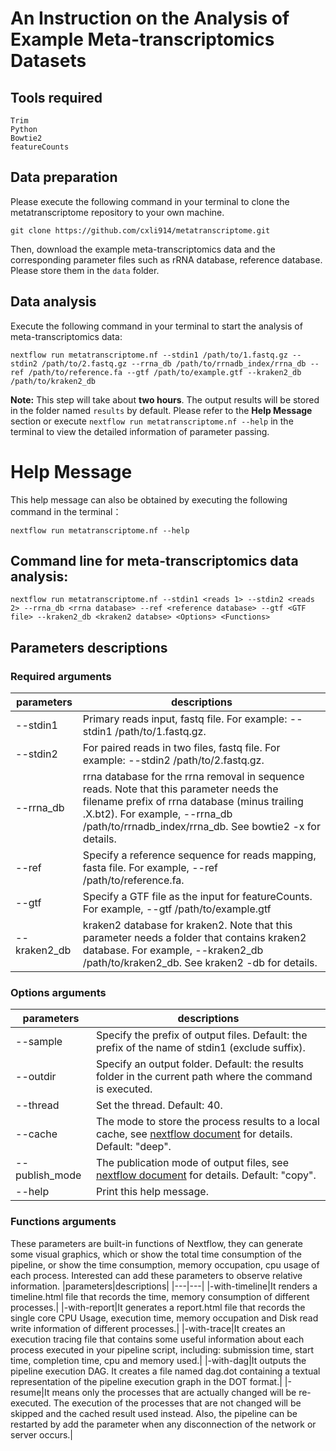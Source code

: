 # An Instruction on the Analysis of Example Meta-transcriptomics Datasets
## Tools required
```shell
Trim
Python
Bowtie2 
featureCounts
```
## Data preparation
Please execute the following command in your terminal to clone the metatranscriptome repository to your own machine. 
```shell
git clone https://github.com/cxli914/metatranscriptome.git
```
Then, download the example meta-transcriptomics data and the corresponding parameter files such as rRNA database, reference database. Please store them in the `data` folder.

## Data analysis
Execute the following command in your terminal to start the analysis of meta-transcriptomics data:
```shell
nextflow run metatranscriptome.nf --stdin1 /path/to/1.fastq.gz --stdin2 /path/to/2.fastq.gz --rrna_db /path/to/rrnadb_index/rrna_db --ref /path/to/reference.fa --gtf /path/to/example.gtf --kraken2_db /path/to/kraken2_db
```
**Note:** This step will take about **two hours**. The output results will be stored in the folder named `results` by default. Please refer to the **Help Message** section or execute `nextflow run metatranscriptome.nf --help` in the terminal to view the detailed information of parameter passing.

# Help Message
This help message can also be obtained by executing the following command in the terminal：
```shell
nextflow run metatranscriptome.nf --help
```
## Command line for meta-transcriptomics data analysis:
```
nextflow run metatranscriptome.nf --stdin1 <reads 1> --stdin2 <reads 2> --rrna_db <rrna database> --ref <reference database> --gtf <GTF file> --kraken2_db <kraken2 databse> <Options> <Functions> 
```
## Parameters descriptions
### Required arguments
|parameters|descriptions|
|---|---|
|--stdin1|Primary reads input, fastq file. For example: --stdin1 /path/to/1.fastq.gz.|
|--stdin2|For paired reads in two files, fastq file. For example: --stdin2 /path/to/2.fastq.gz.|
|--rrna_db|rrna database for the rrna removal in sequence reads. Note that this parameter needs the filename prefix of rrna database (minus trailing .X.bt2). For example, --rrna_db /path/to/rrnadb_index/rrna_db. See bowtie2 -x for details.|
|--ref|Specify a reference sequence for reads mapping, fasta file. For example, --ref /path/to/reference.fa.|
|--gtf|Specify a GTF file as the input for featureCounts. For example, --gtf /path/to/example.gtf|
|--kraken2_db|kraken2 database for kraken2. Note that this parameter needs a folder that contains kraken2 database. For example, --kraken2_db /path/to/kraken2_db. See kraken2 -db for details.|

### Options arguments
|parameters|descriptions|
|---|---|
|--sample|Specify the prefix of output files. Default: the prefix of the name of stdin1 (exclude suffix).|
|--outdir|Specify an output folder. Default: the results folder in the current path where the command is executed.|
|--thread| Set the thread. Default: 40.|
|--cache| The mode to store the process results to a local cache, see [nextflow document](https://www.nextflow.io/docs/latest/basic.html) for details. Default: "deep".|
|--publish_mode|The publication mode of output files, see [nextflow document](https://www.nextflow.io/docs/latest/basic.html) for details. Default: "copy".|
|--help|Print this help message.|

### Functions arguments
These parameters are built-in functions of Nextflow, they can generate some visual graphics, which or show the total time consumption of the pipeline, or show the time consumption, memory occupation, cpu usage of each process. Interested can add these parameters to observe relative information.
|parameters|descriptions|
|---|---|
|-with-timeline|It renders a timeline.html file that records the time, memory consumption of different processes.|
|-with-report|It generates a report.html file that records the single core CPU Usage, execution time, memory occupation and Disk read write information of different processes.|
|-with-trace|It creates an execution tracing file that contains some useful information about each process executed in your pipeline script, including: submission time, start time, completion time, cpu and memory used.|
|-with-dag|It outputs the pipeline execution DAG. It creates a file named dag.dot containing a textual representation of the pipeline execution graph in the DOT format.|
|-resume|It means only the processes that are actually changed will be re-executed. The execution of the processes that are not changed will be skipped and the cached result used instead. Also, the pipeline can be restarted by add the parameter when any disconnection of the network or server occurs.|
